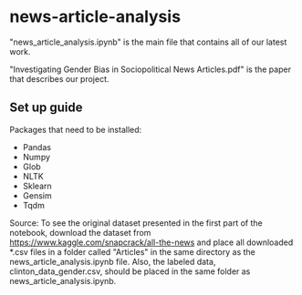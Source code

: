 # news-article-analysis

"news_article_analysis.ipynb" is the main file that contains all of our latest work.

"Investigating Gender Bias in Sociopolitical News Articles.pdf" is the paper that describes our project.

## Set up guide
Packages that need to be installed:
* Pandas
* Numpy
* Glob
* NLTK
* Sklearn
* Gensim
* Tqdm

Source: To see the original dataset presented in the first part of the notebook, download the dataset from https://www.kaggle.com/snapcrack/all-the-news and place all downloaded *.csv files in a folder called "Articles" in the same directory as the news_article_analysis.ipynb file. Also, the labeled data, clinton_data_gender.csv, should be placed in the same folder as news_article_analysis.ipynb.

